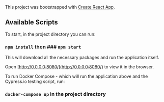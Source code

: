 This project was bootstrapped with [Create React App](https://github.com/facebook/create-react-app).

## Available Scripts

To start, in the project directory you can run:

### `npm install` then ### `npm start`

This will download all the necessary packages and run the application itself.

Open [http://0.0.0.0:8080/](http://0.0.0.0:8080/) to view it in the browser.

To run Docker Compose - which will run the application above and the Cypress.io testing script, run:

### `docker-compose up` in the project directory

